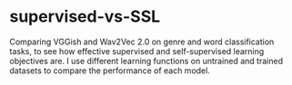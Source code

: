 # supervised-vs-SSL
Comparing VGGish and Wav2Vec 2.0 on genre and word classification tasks, to see how effective supervised and self-supervised learning objectives are. I use different learning functions on untrained and trained datasets to compare the performance of each model.
